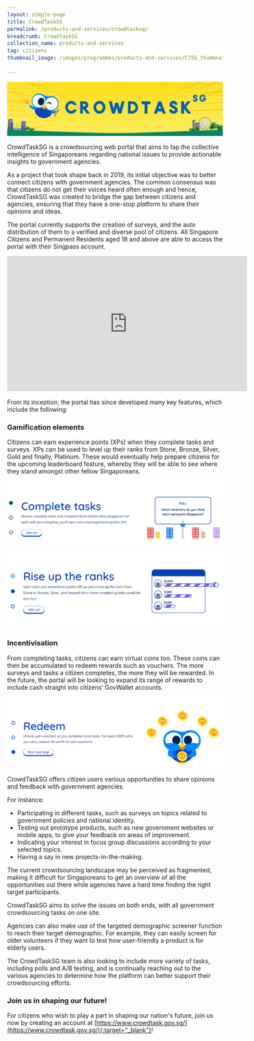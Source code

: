 ```yaml
---
layout: simple-page
title: CrowdTaskSG
permalink: /products-and-services/crowdtasksg/
breadcrumb: CrowdTaskSG
collection_name: products-and-services
tag: citizens
thumbnail_image: /images/programmes/products-and-services/CTSG_thumbnail.jpg
      
---
```


![CrowdTaskSG Logo](/images/programmes/products-and-services/CTSG_banner.jpg)

CrowdTaskSG is a crowdsourcing web portal that aims to tap the collective intelligence of Singaporeans regarding national issues to provide actionable insights to government agencies. 

As a project that took shape back in 2019, its initial objective was to better connect citizens with government agencies. The common consensus was that citizens do not get their voices heard often enough and hence, CrowdTaskSG was created to bridge the gap between citizens and agencies, ensuring that they have a one-stop platform to share their opinions and ideas.

The portal currently supports the creation of surveys, and the auto distribution of them to a verified and diverse pool of citizens. All Singapore Citizens and Permanent Residents aged 18 and above are able to access the portal with their Singpass account. 

<div class="bp-youtube">
  
<iframe width="560" height="315" src="https://www.youtube.com/embed/2_g8xICttKU" title="YouTube video player" frameborder="0" allow="accelerometer; autoplay; clipboard-write; encrypted-media; gyroscope; picture-in-picture" allowfullscreen></iframe>
  
</div>

From its inception, the portal has since developed many key features, which include the following:

### Gamification elements

Citizens can earn experience points (XPs) when they complete tasks and surveys. XPs can be used to level up their ranks from Stone, Bronze, Silver, Gold and finally, Platinum. These would eventually help prepare citizens for the upcoming leaderboard feature, whereby they will be able to see where they stand amongst other fellow Singaporeans.

![CrowdTaskSG - Complete Tasks](/images/programmes/products-and-services/CTSG_complete_tasks.png)

![CrowdTaskSG - Rise up the Ranks](/images/programmes/products-and-services/CTSG_rise_ranks.png)

### Incentivisation

From completing tasks, citizens can earn virtual coins too. These coins can then be accumulated to redeem rewards such as vouchers. The more surveys and tasks a citizen completes, the more they will be rewarded. In the future, the portal will be looking to expand its range of rewards to include cash straight into citizens’ GovWallet accounts.

![CrowdTaskSG - Redeem](/images/programmes/products-and-services/CTSG_redeem.png)

CrowdTaskSG offers citizen users various opportunities to share opinions and feedback with government agencies. 

For instance: 
*	Participating in different tasks, such as surveys on topics related to government policies and national identity. 
*	Testing out prototype products, such as new government websites or mobile apps, to give your feedback on areas of improvement. 
*	Indicating your interest in focus group discussions according to your selected topics.
*	Having a say in new projects-in-the-making.

The current crowdsourcing landscape may be perceived as fragmented, making it difficult for Singaporeans to get an overview of all the opportunities out there while agencies have a hard time finding the right target participants. 

CrowdTaskSG aims to solve the issues on both ends, with all government crowdsourcing tasks on one site. 

Agencies can also make use of the targeted demographic screener function to reach their target demographic. For example, they can easily screen for older volunteers if they want to test how user-friendly a product is for elderly users. 

The CrowdTaskSG team is also looking to include more variety of tasks, including polls and A/B testing, and is continually reaching out to the various agencies to determine how the platform can better support their crowdsourcing efforts. 

### Join us in shaping our future!

For citizens who wish to play a part in shaping our nation's future, join us now by creating an account at [https://www.crowdtask.gov.sg/](https://www.crowdtask.gov.sg/){:target="_blank"}!


